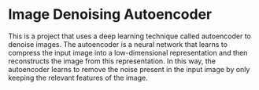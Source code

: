 # Image Denoising Autoencoder

This is a project that uses a deep learning technique called autoencoder to denoise images. The autoencoder is a neural network that learns to compress the input image into a low-dimensional representation and then reconstructs the image from this representation. In this way, the autoencoder learns to remove the noise present in the input image by only keeping the relevant features of the image.